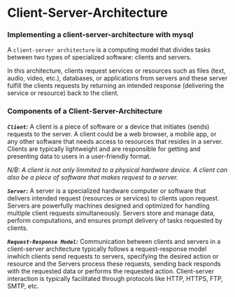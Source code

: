 # Client-Server-Architecture

### Implementing a client-server-architecture with mysql

A `client-server architecture` is a computing model that divides tasks between two types of specialized software: clients and servers. 

 In this architecture, clients request services or resources such as files (text, audio, video, etc.), databases, or applications from servers and these server fulfill the clients requests by returning an intended response (delivering the service or resource) back to the client.

 ### Components of a Client-Server-Architecture
***`Client`:*** A client is a piece of software or a device that initiates (sends) requests to the server. A client could be a web browser, a mobile app, or any other software that needs access to resources that resides in a server. Clients are typically lightweight and are responsible for getting and presenting data to users in a user-friendly format.

*N/B: A client is not only limmited to a physical hardware device. A client can also be a piece of software that makes request to a server.*

***`Server`:*** A server is a specialized hardware computer or software that delivers intended request (resources or services) to clients upon request. Servers are powerfully machines designed and optimized for handling multiple client requests simultaneously. Servers store and manage data, perform computations, and ensures prompt delivery of tasks requested by clients.

***`Request-Response Model`:*** Communication between clients and servers in a client-server architecture typically follows a request-response model inwhich clients send requests to servers, specifying the desired action or resource and the Servers process these requests, sending back responds with the requested data or performs the requested action. Client-server interaction is typically facilitated through protocols like HTTP, HTTPS, FTP, SMTP, etc.
